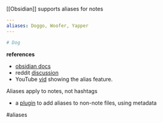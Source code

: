 [[Obsidian]] supports aliases for notes
```YAML
---
aliases: Doggo, Woofer, Yapper
---

# Dog
```

**references**
- [obsidian docs](https://help.obsidian.md/Linking+notes+and+files/Aliases)
- reddit [discussion](https://www.reddit.com/r/PKMS/comments/10a07wh/comment/j41oyi8/?context=3)
- YouTube [vid](https://www.youtube.com/watch?v=NdIV_69rxXI&feature=youtu.be) showing the alias feature. 

Aliases apply to notes, not hashtags

- a [plugin](https://github.com/jglev/obsidian-redirect) to add aliases to non-note files, using metadata 

#aliases